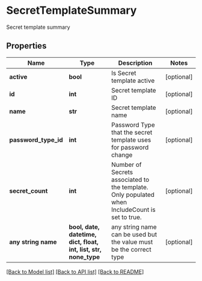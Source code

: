 # SecretTemplateSummary

Secret template summary

## Properties
Name | Type | Description | Notes
------------ | ------------- | ------------- | -------------
**active** | **bool** | Is Secret template active | [optional] 
**id** | **int** | Secret template ID | [optional] 
**name** | **str** | Secret template name | [optional] 
**password_type_id** | **int** | Password Type that the secret template uses for password change | [optional] 
**secret_count** | **int** | Number of Secrets associated to the template. Only populated when IncludeCount is set to true. | [optional] 
**any string name** | **bool, date, datetime, dict, float, int, list, str, none_type** | any string name can be used but the value must be the correct type | [optional]

[[Back to Model list]](../README.md#documentation-for-models) [[Back to API list]](../README.md#documentation-for-api-endpoints) [[Back to README]](../README.md)


